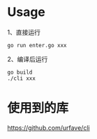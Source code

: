 # Usage
1、直接运行
```
go run enter.go xxx
```
2、编译后运行
```
go build
./cli xxx
```

# 使用到的库
https://github.com/urfave/cli
